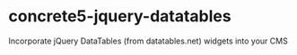 concrete5-jquery-datatables
===========================

Incorporate jQuery DataTables (from datatables.net) widgets into your CMS